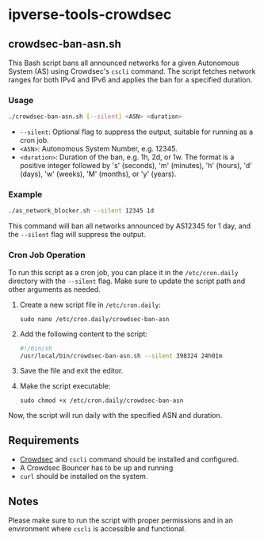# ipverse-tools-crowdsec

## crowdsec-ban-asn.sh

This Bash script bans all announced networks for a given Autonomous System (AS) using Crowdsec's `cscli` command. The script fetches network ranges for both IPv4 and IPv6 and 
applies the ban for a specified duration.

### Usage

```bash
./crowdsec-ban-asn.sh [--silent] <ASN> <duration>
```

- `--silent`: Optional flag to suppress the output, suitable for running as a cron job.
- `<ASN>`: Autonomous System Number, e.g. 12345.
- `<duration>`: Duration of the ban, e.g. 1h, 2d, or 1w. The format is a positive integer followed by 's' (seconds), 'm' (minutes), 'h' (hours), 'd' (days), 'w' (weeks), 'M' 
(months), or 'y' (years).

### Example

```bash
./as_network_blocker.sh --silent 12345 1d
```

This command will ban all networks announced by AS12345 for 1 day, and the `--silent` flag will suppress the output.

### Cron Job Operation

To run this script as a cron job, you can place it in the `/etc/cron.daily` directory with the `--silent` flag. Make sure to update the script path and other arguments as needed.

1. Create a new script file in `/etc/cron.daily`:

   ```
   sudo nano /etc/cron.daily/crowdsec-ban-asn
   ```

2. Add the following content to the script:

   ```sh
   #!/bin/sh
   /usr/local/bin/crowdsec-ban-asn.sh --silent 398324 24h01m
   ```

3. Save the file and exit the editor.

4. Make the script executable:

   ```
   sudo chmod +x /etc/cron.daily/crowdsec-ban-asn
   ```

Now, the script will run daily with the specified ASN and duration.

## Requirements

- [Crowdsec](https://crowdsec.net/) and `cscli` command should be installed and configured.
- A Crowdsec Bouncer has to be up and running
- `curl` should be installed on the system.

## Notes

Please make sure to run the script with proper permissions and in an environment where `cscli` is accessible and functional.
